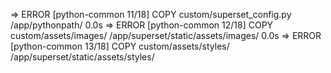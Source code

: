  => ERROR [python-common 11/18] COPY custom/superset_config.py /app/pythonpath/                                                  0.0s 
 => ERROR [python-common 12/18] COPY custom/assets/images/ /app/superset/static/assets/images/                                   0.0s 
 => ERROR [python-common 13/18] COPY custom/assets/styles/ /app/superset/static/assets/styles/  

